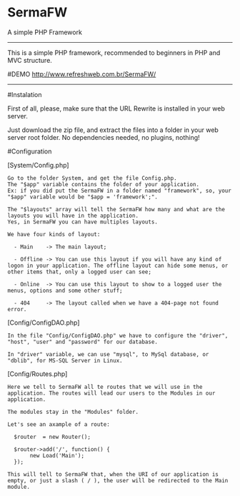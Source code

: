 # SermaFW
A simple PHP Framework

--------------------------------------------------------------------------------

This is a simple PHP framework, recommended to beginners in PHP and MVC structure.

#DEMO
  http://www.refreshweb.com.br/SermaFW/

---------------------------------------------------------------------------------

#Instalation

  First of all, please, make sure that the URL Rewrite is installed in your web server.

  Just download the zip file, and extract the files into a folder in your web server root folder. No dependencies needed, no plugins, nothing!
  
#Configuration

  [System/Config.php]

    Go to the folder System, and get the file Config.php. 
    The "$app" variable contains the folder of your application. 
    Ex: if you did put the SermaFW in a folder named "framework", so, your "$app" variable would be "$app = 'framework';".
    
    The "$layouts" array will tell the SermaFW how many and what are the layouts you will have in the application. 
    Yes, in SermaFW you can have multiples layouts.
  
    We have four kinds of layout:
    
      - Main    -> The main layout;
      
      - Offline -> You can use this layout if you will have any kind of logon in your application. The offline layout can hide some menus, or other items that, only a logged user can see;
      
      - Online  -> You can use this layout to show to a logged user the menus, options and some other stuff;
      
      - 404     -> The layout called when we have a 404-page not found error.

  [Config/ConfigDAO.php]

    In the file "Config/ConfigDAO.php" we have to configure the "driver", "host", "user" and "password" for our database.
    
    In "driver" variable, we can use "mysql", to MySql database, or "dblib", for MS-SQL Server in Linux.
  
  [Config/Routes.php]
  
    Here we tell to SermaFW all te routes that we will use in the application. The routes will lead our users to the Modules in our application.
    
    The modules stay in the "Modules" folder.
    
    Let's see an axample of a route:
    
      $router  = new Router();
            
      $router->add('/', function() {
           new Load('Main');
      });
      
    This will tell to SermaFW that, when the URI of our application is empty, or just a slash ( / ), the user will be redirected to the Main module.  
